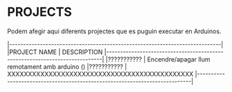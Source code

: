 # PROJECTS

Podem afegir aqui diferents projectes que es puguin executar en Arduinos.

|----------------------------------------------------------------------------|
|PROJECT NAME	|	DESCRIPTION
|----------------------------------------------------------------------------|
|???????????	|	Encendre/apagar llum remotament amb arduino ()
|???????????	|	XXXXXXXXXXXXXXXXXXXXXXXXXXXXXXXXXXXXXXXXXXXXX
|----------------------------------------------------------------------------|

